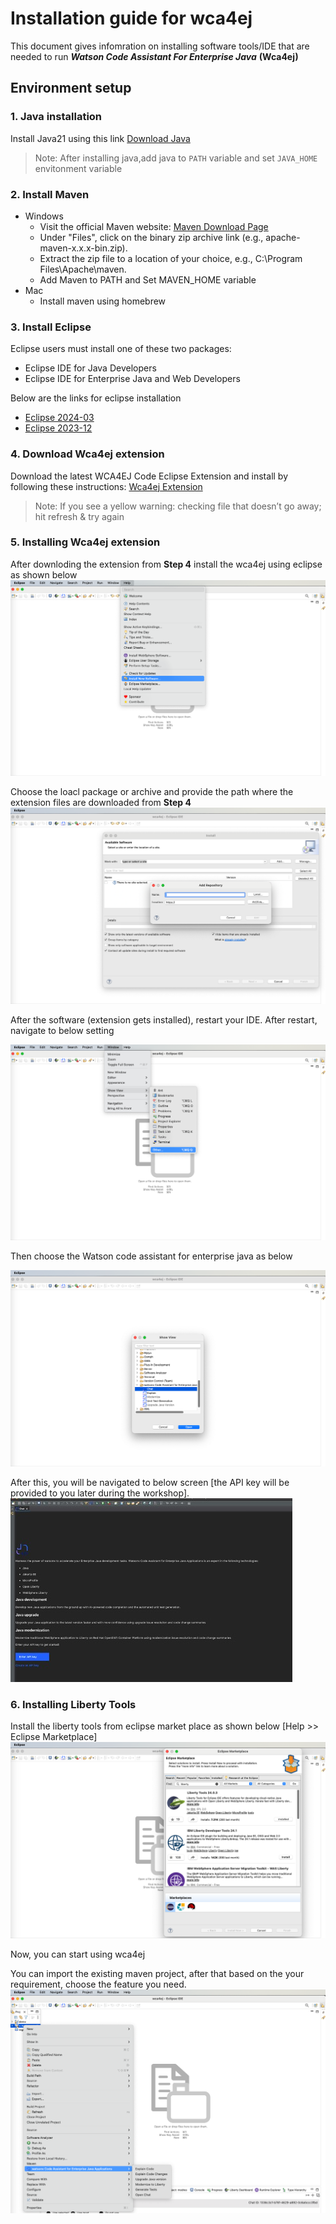 # Installation guide for wca4ej 

This document gives infomration on installing software tools/IDE that are needed to run ***Watson Code Assistant For Enterprise Java*** **(Wca4ej)**
## Environment setup 

### 1. Java installation

Install Java21 using this link [Download Java](https://www.oracle.com/sg/java/technologies/downloads/)
> Note: After installing java,add java to `PATH` variable and set `JAVA_HOME` envitonment variable
### 2. Install Maven

- Windows
    - Visit the official Maven website: [Maven Download Page](https://maven.apache.org/download.cgi)
    - Under "Files", click on the binary zip archive link (e.g., apache-maven-x.x.x-bin.zip). 
    - Extract the zip file to a location of your choice, e.g., C:\Program Files\Apache\maven.
    - Add Maven to PATH and Set MAVEN_HOME variable 
- Mac
   - Install maven using homebrew

### 3. Install Eclipse

Eclipse users must install one of these two packages:
   - Eclipse IDE for Java Developers
   - Eclipse IDE for Enterprise Java and Web Developers 

Below are the links for eclipse installation
- [Eclipse 2024-03](https://www.eclipse.org/downloads/packages/release/2024-03/r)
- [Eclipse 2023-12](https://www.eclipse.org/downloads/packages/release/2023-12/r)

### 4. Download Wca4ej extension

Download the latest WCA4EJ Code Eclipse Extension and install by following these instructions: [Wca4ej Extension](https://early-access.ibm.com/software/support/trial/cst/welcomepage.wss?siteId=2044)

> Note: If you see a yellow warning: checking file that doesn’t go away; hit refresh & try again

### 5. Installing Wca4ej extension

After downloding the extension from **Step 4** install the wca4ej using eclipse as shown below ![screenshot](./images/1.InstallNewSw.png)

Choose the loacl package or archive and provide the path where the extension files are downloaded from **Step 4** 
![screenshot](./images/2.LocateLocalPackage.png)

After the software (extension gets installed), restart your IDE. After restart, navigate to below setting 

![screenshot](./images/4.ChooseviewEclipse.png)

Then choose the Watson code assistant for enterprise java as below

![screenshot](./images/5.ShowWca4ejChatView.png)

After this, you will be navigated to below screen [the API key will be provided to you later during the workshop].
![screenshot](./images/3.Wca4ejchat.png)

### 6. Installing Liberty Tools

Install the liberty tools from eclipse market place as shown below [Help >> Eclipse Marketplace]
![screenshot](./images/6.LibertyTools.png)


Now, you can start using wca4ej

You can import the existing maven project, after that based on the your requirement, choose the feature you need.
![screenshot](./images/7.Wca4ejFunctionalites.png)



